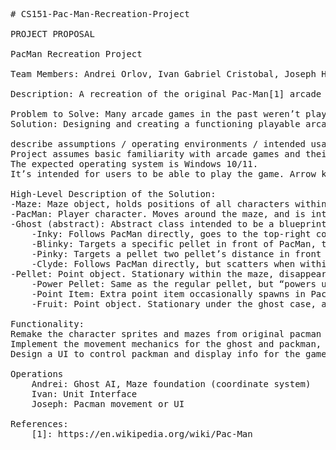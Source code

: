 <pre>
# CS151-Pac-Man-Recreation-Project

PROJECT PROPOSAL

PacMan Recreation Project 

Team Members: Andrei Orlov, Ivan Gabriel Cristobal, Joseph Hawkins

Description: A recreation of the original Pac-Man[1] arcade game

Problem to Solve: Many arcade games in the past weren’t playable on modern devices, since they were only used in arcades.
Solution: Designing and creating a functioning playable arcade game, so that a user wouldn’t have to seek out an arcade to play an old arcade game.

describe assumptions / operating environments / intended usage:
Project assumes basic familiarity with arcade games and their basic mechanics.
The expected operating system is Windows 10/11.
It’s intended for users to be able to play the game. Arrow keys are used for movement control, and no other controls are required.

High-Level Description of the Solution:
-Maze: Maze object, holds positions of all characters within the maze. Controls events within the maze, mostly regarding a “game clear” state and the timed release of ghosts from the center “jail”.
-PacMan: Player character. Moves around the maze, and is intended to collect all pellets and avoid ghosts.
-Ghost (abstract): Abstract class intended to be a blueprint for unique ghost ai
	-Inky: Follows PacMan directly, goes to the top-right corner when scattering.
	-Blinky: Targets a specific pellet in front of PacMan, the pellet is double the distance from Inky to Pinky’s target, from PacMan. Moves to the bottom-right corner when scattering.
	-Pinky: Targets a pellet two pellet’s distance in front of PacMan. Moves to the top-left corner when scattering.
	-Clyde: Follows PacMan directly, but scatters when within an 8-pellet radius. Scatters to bottom-left corner.
-Pellet: Point object. Stationary within the maze, disappears upon contact with PacMan. All of them must be collected before the game is complete.
	-Power Pellet: Same as the regular pellet, but “powers up” PacMan when collected. Ghosts are slowed, scatter AI is activated, and PacMan gains the ability to eat ghosts for 10 seconds.
	-Point Item: Extra point item occasionally spawns in PacMan’s starting position, which gives some extra points when collected. Not necessary for a game clear.
	-Fruit: Point object. Stationary under the ghost case, appears once every few minutes, disappears upon contact with Pac-Man. Optional.

Functionality:
Remake the character sprites and mazes from original pacman
Implement the movement mechanics for the ghost and packman, so they can collide , and path find
Design a UI to control packman and display info for the game

Operations
	Andrei: Ghost AI, Maze foundation (coordinate system)
	Ivan: Unit Interface
	Joseph: Pacman movement or UI

References:
	[1]: https://en.wikipedia.org/wiki/Pac-Man
</pre>
